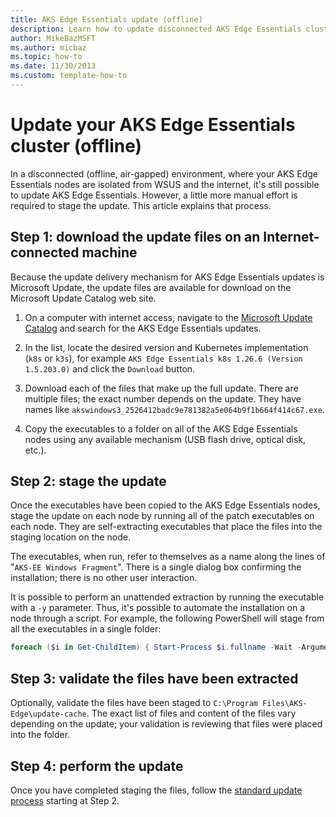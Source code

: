 ```yaml
---
title: AKS Edge Essentials update (offline)
description: Learn how to update disconnected AKS Edge Essentials clusters.
author: MikeBazMSFT
ms.author: micbaz
ms.topic: how-to
ms.date: 11/30/2013
ms.custom: template-how-to
---
```


# Update your AKS Edge Essentials cluster (offline)

In a disconnected (offline, air-gapped) environment, where your AKS Edge Essentials nodes are isolated from WSUS and the internet, it's still possible to update AKS Edge Essentials. However, a little more manual effort is required to stage the update. This article explains that process.

## Step 1: download the update files on an Internet-connected machine

Because the update delivery mechanism for AKS Edge Essentials updates is Microsoft Update, the update files are available for download on the Microsoft Update Catalog web site.

1. On a computer with internet access, navigate to the [Microsoft Update Catalog](https://www.catalog.update.microsoft.com/Search.aspx?q=aks+edge+essentials) and search for the AKS Edge Essentials updates.

1. In the list, locate the desired version and Kubernetes implementation (`k8s` or `k3s`), for example `AKS Edge Essentials k8s 1.26.6 (Version 1.5.203.0)` and click the `Download` button.

1. Download each of the files that make up the full update. There are multiple files; the exact number depends on the update. They have names like `akswindows3_2526412badc9e781382a5e064b9f1b664f414c67.exe`.

1. Copy the executables to a folder on all of the AKS Edge Essentials nodes using any available mechanism (USB flash drive, optical disk, etc.).

## Step 2: stage the update

Once the executables have been copied to the AKS Edge Essentials nodes, stage the update on each node by running all of the patch executables on each node. They are self-extracting executables that place the files into the staging location on the node.  

The executables, when run, refer to themselves as a name along the lines of "`AKS-EE Windows Fragment`". There is a single dialog box confirming the installation; there is no other user interaction.  

It is possible to perform an unattended extraction by running the executable with a `-y` parameter. Thus, it's possible to automate the installation on a node through a script. For example, the following PowerShell will stage from all the executables in a single folder:

```powershell
foreach ($i in Get-ChildItem) { Start-Process $i.fullname -Wait -ArgumentList "-y" }
```

## Step 3: validate the files have been extracted

Optionally, validate the files have been staged to `C:\Program Files\AKS-Edge\update-cache`. The exact list of files and content of the files vary depending on the update; your validation is reviewing that files were placed into the folder.

## Step 4: perform the update

Once you have completed staging the files, follow the [standard update process](/azure/aks/hybrid/aks-edge-howto-update) starting at Step 2.

